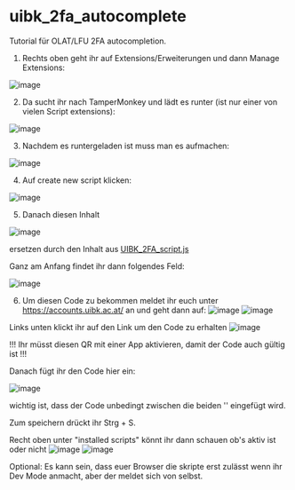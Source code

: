 # uibk_2fa_autocomplete

Tutorial für OLAT/LFU 2FA autocompletion.

1. Rechts oben geht ihr auf Extensions/Erweiterungen und dann Manage Extensions:

![image](https://github.com/user-attachments/assets/b171973c-b8c1-46e4-bfca-23b048034045)

2. Da sucht ihr nach TamperMonkey und lädt es runter (ist nur einer von vielen Script extensions):

![image](https://github.com/user-attachments/assets/cc6828cd-793b-44d6-b69a-ad627d8a03b7)

3. Nachdem es runtergeladen ist muss man es aufmachen:

![image](https://github.com/user-attachments/assets/f3c95304-1593-4188-81af-d0e549056ffb)

4. Auf create new script klicken:

![image](https://github.com/user-attachments/assets/cad589db-ce4d-4e46-8d0d-b898aeceade8)

5. Danach diesen Inhalt

![image](https://github.com/user-attachments/assets/fa8a62e4-dffa-4124-a8e8-dada11cabd34)

ersetzen durch den Inhalt aus 
[UIBK_2FA_script.js](./UIBK_2FA_script.js)

Ganz am Anfang findet ihr dann folgendes Feld:

![image](https://github.com/user-attachments/assets/8f91c41c-388b-4ae0-8dab-8c738cc538ae)

6. Um diesen Code zu bekommen meldet ihr euch unter https://accounts.uibk.ac.at/ an und geht dann auf:
![image](https://github.com/user-attachments/assets/522eb561-e5e6-4a4e-98e7-77ce6102d798)
![image](https://github.com/user-attachments/assets/c8affe08-a2ec-440f-9e9f-c855bae11b7a)

Links unten klickt ihr auf den Link um den Code zu erhalten
![image](https://github.com/user-attachments/assets/5f233c9b-b950-4485-b694-ee346a7efd66)

!!! Ihr müsst diesen QR mit einer App aktivieren, damit der Code auch gültig ist !!!

Danach fügt ihr den Code hier ein:

![image](https://github.com/user-attachments/assets/cf9ce205-94b0-4cc7-b665-3ceafa059447)

wichtig ist, dass der Code unbedingt zwischen die beiden '' eingefügt wird.

Zum speichern drückt ihr Strg + S.

Recht oben unter "installed scripts" könnt ihr dann schauen ob's aktiv ist oder nicht
![image](https://github.com/user-attachments/assets/119d4c1e-395e-4ee5-b696-5f6a7795bfee)
![image](https://github.com/user-attachments/assets/9bbfd3b1-0199-406d-86d8-4dbd678c2505)

Optional: Es kann sein, dass euer Browser die skripte erst zulässt wenn ihr Dev Mode anmacht, aber der meldet sich von selbst. 



